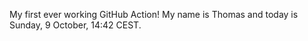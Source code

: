 My first ever working GitHub Action!
My name is Thomas and today is Sunday, 9 October, 14:42 CEST. 
